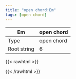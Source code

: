 ```yaml
---
title: "open chord:Em"
tags: [open chord]
---
```


|Em|open chord|
|---|---|
|Type|open chord|
|Root string|6|
{{< rawhtml >}}
<div class="container"></div>
<script>
const selector = '#container';
const chord = new ChordBox(selector);
chord.draw((new String("022000")));
</script>
{{< /rawhtml >}}
